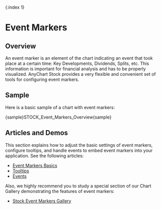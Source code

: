 {:index 1}

# Event Markers

## Overview

An event marker is an element of the chart indicating an event that took place at a certain time: Key Developments, Dividends, Splits, etc. This information is important for financial analysis and has to be properly visualized. AnyChart Stock provides a very flexible and convenient set of tools for configuring event markers.

## Sample

Here is a basic sample of a chart with event markers:

{sample}STOCK\_Event\_Markers\_Overview{sample}

## Articles and Demos

This section explains how to adjust the basic settings of event markers, configure tooltips, and handle events to embed event markers into your application. See the following articles:

* [Event Markers Basics](Basics)
* [Tooltips](Tooltips) 
* [Events](Events)

Also, we highly recommend you to study a special section of our Chart Gallery demonstrating the features of event markers:

* [Stock Event Markers Gallery](https://www.anychart.com/products/anystock/gallery/Stock_Event_Markers/)